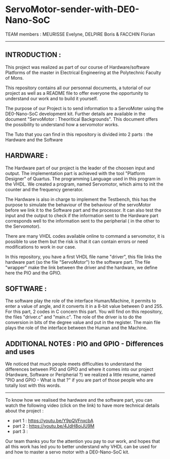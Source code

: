 # ServoMotor-sender-with-DE0-Nano-SoC

TEAM members : MEURISSE Evelyne, DELPIRE Boris & FACCHIN Florian

----------------------


INTRODUCTION :
------------

This project was realized as part of our course of Hardware/software Platforms of the master in Electrical Engineering at the Polytechnic Faculty of Mons. 

This repository contains all our personnal documents, a tutorial of our project as well as a README file to offer everyone the opportunity to understand our work and to build it yourself.

The purpose of our Project is to send information to a ServoMoter using the DE0-Nano-SoC development kit. Further details are available in the document "ServoMotor : Theoritical Backgrounds". This document offers the possibility to understand how a servomotor works. 

The Tuto that you can find in this repository is divided into 2 parts : the Hardware and the Software 


HARDWARE :
----------

The Hardware part of our project is the leader of the choosen input and output.  The implementation part is achieved with the tool "Platform Designer" of Quartus. The programming Language used in this program in the VHDL. We created a program, named Servomotor, which aims to init the counter and the frequency generator. 

The Hardware is also in charge to implement the Testbench, this has the purpose to simulate the behaviour of the behaviour of the servoMotor before we link it to the Software part and the processor. It can also test the input and the output to check if the information sent to the Hardware part corresponds well to the information sent to the peripherial ( in the other to the Servomotor).

There are many VHDL codes available online to command a servomotor, it is possible to use them but the risk is that it can contain errors or need modifications to work in our case. 

In  this repository, you have a first VHDL file name "driver", this file links the hardware part (so the file "ServoMotor") to the software part. The file "wrapper" make the link between the driver and the hardware, we define here the PIO and the GPIO. 

SOFTWARE : 
-----------
The software play the role of the interface Human/Machine, it permits to enter a value of angle, and it converts it in a 8-bit value between 0 and 255. 
For this part, 2 codes in C concern this part. You will find on this repository, the files "driver.c" and "main.c". The role of the driver is to do the conversion in bits of the degree value and put in the register. The main file plays the role of the interface between the Human and the Machine.     

ADDITIONAL NOTES : PIO and GPIO - Differences and uses
------------------------------------------------------

We noticed that much people meets difficulties to understand the differences between PIO and GPIO and where it comes into our project (Hardware, Software or Peripherial ?) we realized a little resume, named "PIO and GPIO - What is that ?" if you are part of those people who are totally lost with this words.

--------------------------------------------------------------------------------------------------------------------------------------
To know how we realised the hardware and the software part, you can watch the following video (click on the link) to have more technical details about the project :
- part 1 : https://youtu.be/Y9pQVFnxcbA
- part 2 : https://youtu.be/4JdH8oiJU9M
- part 3 : 

Our team thanks you for the attention you pay to our work, and hopes that all this work has led you to better understand why VHDL can be used for and how to master a servo motor with a DE0-Nano-SoC kit.  
